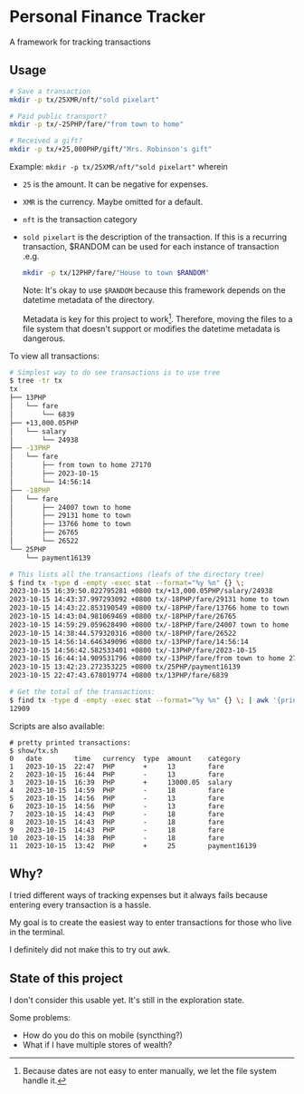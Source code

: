 # Personal Finance Tracker

A framework for tracking transactions

## Usage

```sh
# Save a transaction
mkdir -p tx/25XMR/nft/"sold pixelart"

# Paid public transport?
mkdir -p tx/-25PHP/fare/"from town to home"

# Received a gift?
mkdir -p tx/+25,000PHP/gift/"Mrs. Robinson's gift"
```

Example: `mkdir -p tx/25XMR/nft/"sold pixelart"` wherein

- `25` is the amount. It can be negative for expenses.
- `XMR` is the currency. Maybe omitted for a default.
- `nft` is the transaction category 
- `sold pixelart` is the description of the transaction. 
    If this is a recurring transaction, $RANDOM can be used for each instance of transaction .e.g. 
    ```sh
    mkdir -p tx/12PHP/fare/"House to town $RANDOM"
    ```

    Note: It's okay to use `$RANDOM` because this framework depends on the datetime metadata of the directory.
    
    Metadata is key for this project to work[^1]. Therefore, moving the files to a file system that doesn't support or modifies the datetime metadata is dangerous.

[^1]: Because dates are not easy to enter manually, we let the file system handle it.

To view all transactions:

```sh
# Simplest way to do see transactions is to use tree
$ tree -tr tx
tx
├── 13PHP
│   └── fare
│       └── 6839
├── +13,000.05PHP
│   └── salary
│       └── 24938
├── -13PHP
│   └── fare
│       ├── from town to home 27170
│       ├── 2023-10-15
│       └── 14:56:14
├── -18PHP
│   └── fare
│       ├── 24007 town to home
│       ├── 29131 home to town
│       ├── 13766 home to town
│       ├── 26765
│       └── 26522
└── 25PHP
    └── payment16139
```

```sh
# This lists all the transactions (leafs of the directory tree)
$ find tx -type d -empty -exec stat --format="%y %n" {} \;
2023-10-15 16:39:50.822795281 +0800 tx/+13,000.05PHP/salary/24938
2023-10-15 14:43:37.997293092 +0800 tx/-18PHP/fare/29131 home to town
2023-10-15 14:43:22.853190549 +0800 tx/-18PHP/fare/13766 home to town
2023-10-15 14:43:04.981069469 +0800 tx/-18PHP/fare/26765
2023-10-15 14:59:29.059628490 +0800 tx/-18PHP/fare/24007 town to home
2023-10-15 14:38:44.579320316 +0800 tx/-18PHP/fare/26522
2023-10-15 14:56:14.646349096 +0800 tx/-13PHP/fare/14:56:14
2023-10-15 14:56:42.582533401 +0800 tx/-13PHP/fare/2023-10-15
2023-10-15 16:44:14.909531796 +0800 tx/-13PHP/fare/from town to home 27170
2023-10-15 13:42:23.272353225 +0800 tx/25PHP/payment16139
2023-10-15 22:47:43.678019774 +0800 tx/13PHP/fare/6839
```

```sh
# Get the total of the transactions:
$ find tx -type d -empty -exec stat --format="%y %n" {} \; | awk '{print $4}' | awk -F '/' '{ print $2}' | awk '{ gsub(/[^0-9.-]/, ""); sum += $1 } END { print sum }'
12909
```

Scripts are also available:
```
# pretty printed transactions:
$ show/tx.sh
0   date        time   currency  type  amount    category
1   2023-10-15  22:47  PHP       +     13        fare
2   2023-10-15  16:44  PHP       -     13        fare
3   2023-10-15  16:39  PHP       +     13000.05  salary
4   2023-10-15  14:59  PHP       -     18        fare
5   2023-10-15  14:56  PHP       -     13        fare
6   2023-10-15  14:56  PHP       -     13        fare
7   2023-10-15  14:43  PHP       -     18        fare
8   2023-10-15  14:43  PHP       -     18        fare
9   2023-10-15  14:43  PHP       -     18        fare
10  2023-10-15  14:38  PHP       -     18        fare
11  2023-10-15  13:42  PHP       +     25        payment16139
```

## Why? 

I tried different ways of tracking expenses but it always fails because 
entering every transaction is a hassle. 

My goal is to create the easiest way to enter transactions for those
who live in the terminal.

I definitely did not make this to try out awk.

## State of this project

I don't consider this usable yet. It's still in the exploration state.

Some problems:
- How do you do this on mobile (syncthing?)
- What if I have multiple stores of wealth?
